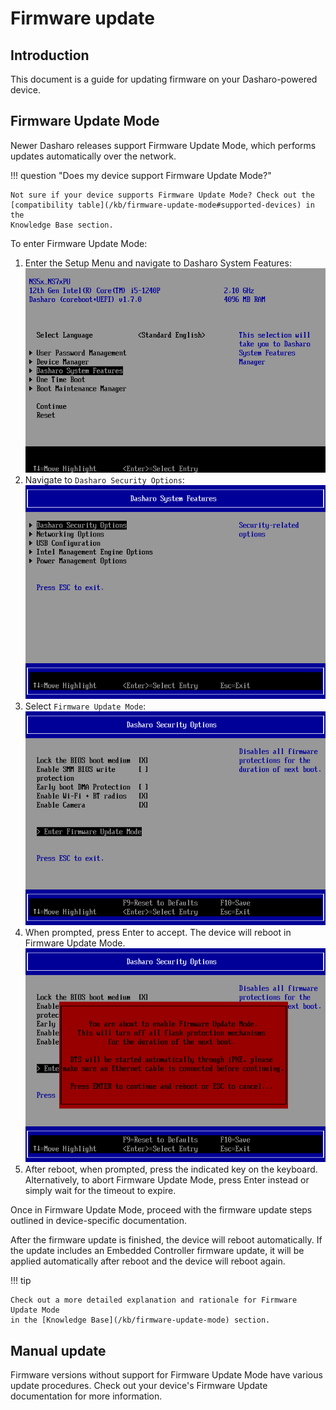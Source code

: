 # Firmware update

## Introduction

This document is a guide for updating firmware on your Dasharo-powered device.

## Firmware Update Mode

Newer Dasharo releases support Firmware Update Mode, which performs updates
automatically over the network.

!!! question "Does my device support Firmware Update Mode?"

    Not sure if your device supports Firmware Update Mode? Check out the
    [compatibility table](/kb/firmware-update-mode#supported-devices) in the
    Knowledge Base section.

To enter Firmware Update Mode:

1. Enter the Setup Menu and navigate to Dasharo System Features:
![](./images/setup_menu_dsf.png)
1. Navigate to `Dasharo Security Options`:
![](./images/setup_menu_dsc.png)
1. Select `Firmware Update Mode`:
![](./images/setup_menu_fum.png)
1. When prompted, press Enter to accept. The device will reboot in Firmware
  Update Mode.
![](./images/setup_menu_fum_confirmation.png)
1. After reboot, when prompted, press the indicated key on the keyboard.
  Alternatively, to abort Firmware Update Mode, press Enter instead or simply
  wait for the timeout to expire.

Once in Firmware Update Mode, proceed with the firmware update steps outlined
in device-specific documentation.

After the firmware update is finished, the device will reboot automatically. If
the update includes an Embedded Controller firmware update, it will be applied
automatically after reboot and the device will reboot again.

!!! tip

    Check out a more detailed explanation and rationale for Firmware Update Mode
    in the [Knowledge Base](/kb/firmware-update-mode) section.

## Manual update

Firmware versions without support for Firmware Update Mode have various update
procedures. Check out your device's Firmware Update documentation for more
information.
